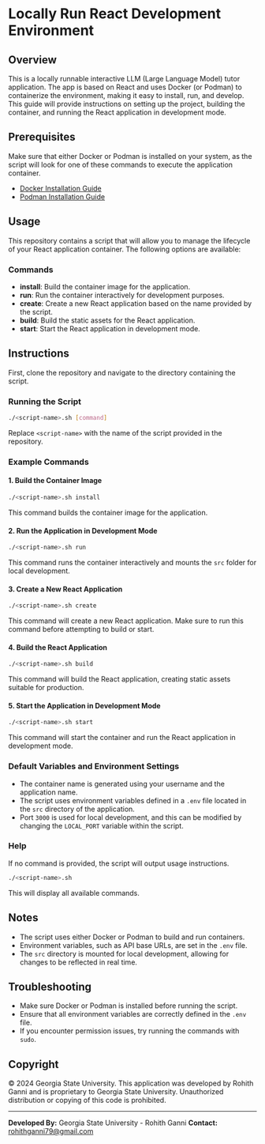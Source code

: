 # Locally Run React Development Environment

## Overview

This is a locally runnable interactive LLM (Large Language Model) tutor application. The app is based on React and uses Docker (or Podman) to containerize the environment, making it easy to install, run, and develop. This guide will provide instructions on setting up the project, building the container, and running the React application in development mode.

## Prerequisites

Make sure that either Docker or Podman is installed on your system, as the script will look for one of these commands to execute the application container.

- [Docker Installation Guide](https://docs.docker.com/get-docker/)
- [Podman Installation Guide](https://podman.io/getting-started/installation)

## Usage

This repository contains a script that will allow you to manage the lifecycle of your React application container. The following options are available:

### Commands

- **install**: Build the container image for the application.
- **run**: Run the container interactively for development purposes.
- **create**: Create a new React application based on the name provided by the script.
- **build**: Build the static assets for the React application.
- **start**: Start the React application in development mode.

## Instructions

First, clone the repository and navigate to the directory containing the script.

### Running the Script

```bash
./<script-name>.sh [command]
```

Replace `<script-name>` with the name of the script provided in the repository.

### Example Commands

#### 1. Build the Container Image

```bash
./<script-name>.sh install
```
This command builds the container image for the application.

#### 2. Run the Application in Development Mode

```bash
./<script-name>.sh run
```
This command runs the container interactively and mounts the `src` folder for local development.

#### 3. Create a New React Application

```bash
./<script-name>.sh create
```
This command will create a new React application. Make sure to run this command before attempting to build or start.

#### 4. Build the React Application

```bash
./<script-name>.sh build
```
This command will build the React application, creating static assets suitable for production.

#### 5. Start the Application in Development Mode

```bash
./<script-name>.sh start
```
This command will start the container and run the React application in development mode.

### Default Variables and Environment Settings

- The container name is generated using your username and the application name.
- The script uses environment variables defined in a `.env` file located in the `src` directory of the application.
- Port `3000` is used for local development, and this can be modified by changing the `LOCAL_PORT` variable within the script.

### Help

If no command is provided, the script will output usage instructions.

```bash
./<script-name>.sh
```

This will display all available commands.

## Notes

- The script uses either Docker or Podman to build and run containers.
- Environment variables, such as API base URLs, are set in the `.env` file.
- The `src` directory is mounted for local development, allowing for changes to be reflected in real time.

## Troubleshooting

- Make sure Docker or Podman is installed before running the script.
- Ensure that all environment variables are correctly defined in the `.env` file.
- If you encounter permission issues, try running the commands with `sudo`.

## Copyright

&copy; 2024 Georgia State University. This application was developed by Rohith Ganni and is proprietary to Georgia State University. Unauthorized distribution or copying of this code is prohibited.

---

**Developed By:** Georgia State University - Rohith Ganni
**Contact:** rohithganni79@gmail.com

